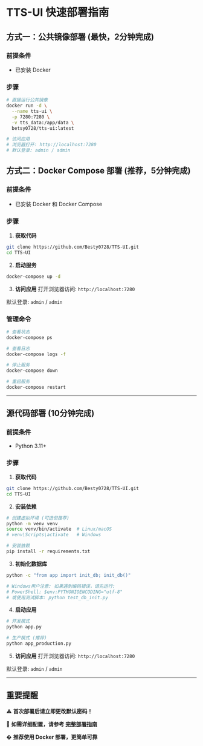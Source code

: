 # TTS-UI 快速部署指南

## 方式一：公共镜像部署 (最快，2分钟完成)

### 前提条件
- 已安装 Docker

### 步骤
```bash
# 直接运行公共镜像
docker run -d \
  --name tts-ui \
  -p 7280:7280 \
  -v tts_data:/app/data \
  betsy0728/tts-ui:latest

# 访问应用
# 浏览器打开: http://localhost:7280
# 默认登录: admin / admin
```

## 方式二：Docker Compose 部署 (推荐，5分钟完成)

### 前提条件
- 已安装 Docker 和 Docker Compose

### 步骤
1. **获取代码**
```bash
git clone https://github.com/Besty0728/TTS-UI.git
cd TTS-UI
```

2. **启动服务**
```bash
docker-compose up -d
```

3. **访问应用**
打开浏览器访问: `http://localhost:7280`

默认登录: `admin` / `admin`

### 管理命令
```bash
# 查看状态
docker-compose ps

# 查看日志
docker-compose logs -f

# 停止服务
docker-compose down

# 重启服务
docker-compose restart
```

---

## 源代码部署 (10分钟完成)

### 前提条件
- Python 3.11+

### 步骤
1. **获取代码**
```bash
git clone https://github.com/Besty0728/TTS-UI.git
cd TTS-UI
```

2. **安装依赖**
```bash
# 创建虚拟环境 (可选但推荐)
python -m venv venv
source venv/bin/activate  # Linux/macOS
# venv\Scripts\activate   # Windows

# 安装依赖
pip install -r requirements.txt
```

3. **初始化数据库**
```bash
python -c "from app import init_db; init_db()"

# Windows用户注意: 如果遇到编码错误，请先运行:
# PowerShell: $env:PYTHONIOENCODING="utf-8"
# 或使用测试脚本: python test_db_init.py
```

4. **启动应用**
```bash
# 开发模式
python app.py

# 生产模式 (推荐)
python app_production.py
```

5. **访问应用**
打开浏览器访问: `http://localhost:7280`

默认登录: `admin` / `admin`

---

## 重要提醒

⚠️ **首次部署后请立即更改默认密码！**

🔧 **如需详细配置，请参考 [完整部署指南](DEPLOYMENT.md)**

� **推荐使用 Docker 部署，更简单可靠**
